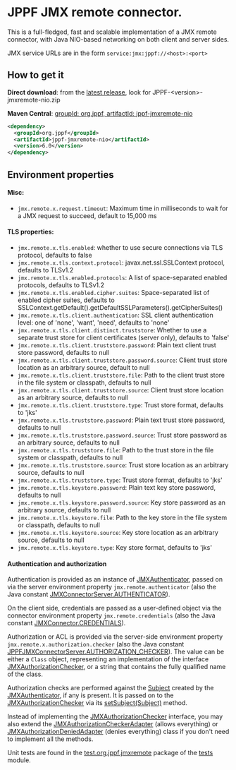 # JPPF JMX remote connector.


This is a full-fledged, fast and scalable implementation of a JMX remote connector, with Java NIO-based networking on both client and server sides.

JMX service URLs are in the form `service:jmx:jppf://<host>:<port>`

## How to get it

**Direct download**: from the [latest release](https://github.com/jppf-grid/JPPF/releases/tag/v_6_1_alpha_2), look for JPPF-&lt;version&gt;-jmxremote-nio.zip

**Maven Central**: [groupId: org.jppf, artifactId: jppf-jmxremote-nio](https://search.maven.org/search?q=g:org.jppf%20AND%20a:jppf-jmxremote-nio&core=gav)

~~~xml
<dependency>
  <groupId>org.jppf</groupId>
  <artifactId>jppf-jmxremote-nio</artifactId>
  <version>6.0</version>
</dependency>
~~~

## Environment properties

#### Misc:

* `jmx.remote.x.request.timeout`: Maximum time in milliseconds to wait for a JMX request to succeed, default to 15,000 ms

#### TLS properties:

* `jmx.remote.x.tls.enabled`:
  whether to use secure connections via TLS protocol, defaults to false 
* `jmx.remote.x.tls.context.protocol`:
  javax.net.ssl.SSLContext protocol, defaults to TLSv1.2
* `jmx.remote.x.tls.enabled.protocols`:
  A list of space-separated enabled protocols, defaults to TLSv1.2
* `jmx.remote.x.tls.enabled.cipher.suites`:
  Space-separated list of enabled cipher suites, defaults to SSLContext.getDefault().getDefaultSSLParameters().getCipherSuites()
* `jmx.remote.x.tls.client.authentication`:
  SSL client authentication level: one of 'none', 'want', 'need', defaults to 'none'
* `jmx.remote.x.tls.client.distinct.truststore`:
  Whether to use a separate trust store for client certificates (server only), defaults to 'false'
* `jmx.remote.x.tls.client.truststore.password`:
  Plain text client trust store password, defaults to null
* `jmx.remote.x.tls.client.truststore.password.source`:
  Client trust store location as an arbitrary source, default to null
* `jmx.remote.x.tls.client.truststore.file`:
  Path to the client trust store in the file system or classpath, defaults to null
* `jmx.remote.x.tls.client.truststore.source`:
  Client trust store location as an arbitrary source, defaults to null
* `jmx.remote.x.tls.client.truststore.type`:
  Trust store format, defaults to 'jks'
* `jmx.remote.x.tls.truststore.password`:
  Plain text trust store password, defaults to null
* `jmx.remote.x.tls.truststore.password.source`:
  Trust store password as an arbitrary source, defaults to null
* `jmx.remote.x.tls.truststore.file`:
  Path to the trust store in the file system or classpath, defaults to null
* `jmx.remote.x.tls.truststore.source`:
  Trust store location as an arbitrary source, defaults to null
* `jmx.remote.x.tls.truststore.type`:
  Trust store format, defaults to 'jks'
* `jmx.remote.x.tls.keystore.password`:
  Plain text key store password, defaults to null
* `jmx.remote.x.tls.keystore.password.source`:
  Key store password as an arbitrary source, defaults to null
* `jmx.remote.x.tls.keystore.file`:
  Path to the key store in the file system or classpath, defaults to null
* `jmx.remote.x.tls.keystore.source`:
  Key store location as an arbitrary source, defaults to null
* `jmx.remote.x.tls.keystore.type`:
  Key store format, defaults to 'jks'

#### Authentication and authorization

Authentication is provided as an instance of [JMXAuthenticator](https://docs.oracle.com/javase/8/docs/api/index.html?javax/management/remote/JMXAuthenticator.html), passed on via the server environment property `jmx.remote.authenticator` (also the Java constant [JMXConnectorServer.AUTHENTICATOR](https://docs.oracle.com/javase/8/docs/api/javax/management/remote/JMXConnectorServer.html#AUTHENTICATOR)).

On the client side, credentials are passed as a user-defined object via the connector environment property `jmx.remote.credentials` (also the Java constant
[JMXConnector.CREDENTIALS](https://docs.oracle.com/javase/8/docs/api/javax/management/remote/JMXConnector.html#CREDENTIALS)).

Authorization or ACL is provided via the server-side environment property `jmx.remote.x.authorization.checker` (also the Java constant
[JPPFJMXConnectorServer.AUTHORIZATION_CHECKER](https://www.jppf.org/javadoc/6.1/org/jppf/jmxremote/JPPFJMXConnectorServer.html#AUTHORIZATION_CHECKER)). The value can be either a `Class` object, representing an implementation
of the interface [JMXAuthorizationChecker](https://www.jppf.org/javadoc/6.1/index.html?org/jppf/jmxremote/JMXAuthorizationChecker.html), or a string that contains the fully qualified name of the class.

Authorization checks are performed against the [Subject](https://docs.oracle.com/javase/8/docs/api/index.html?javax/security/auth/Subject.html) created by the [JMXAuthenticator](https://docs.oracle.com/javase/8/docs/api/index.html?javax/management/remote/JMXAuthenticator.html), if any is present. It is passed on to the [JMXAuthorizationChecker](https://www.jppf.org/javadoc/6.1/index.html?org/jppf/jmxremote/JMXAuthorizationChecker.html) via its [setSubject(Subject)](https://www.jppf.org/javadoc/6.1/org/jppf/jmxremote/JMXAuthorizationChecker.html#setSubject(javax.security.auth.Subject)) method.

Instead of implementing the [JMXAuthorizationChecker](https://www.jppf.org/javadoc/6.1/index.html?org/jppf/jmxremote/JMXAuthorizationChecker.html) interface, you may also extend the [JMXAuthorizationCheckerAdapter](https://www.jppf.org/javadoc/6.1/index.html?org/jppf/jmxremote/JMXAuthorizationCheckerAdapter.html) (allows everything) or [JMXAuthorizationDeniedAdapter](https://www.jppf.org/javadoc/6.1/index.html?org/jppf/jmxremote/JMXAuthorizationDeniedAdapter.html) (denies everything) class if you don't need to implement all the methods.

Unit tests are found in the [test.org.jppf.jmxremote](../tests/src/tests/test/org/jppf/jmxremote) package of the [tests](../tests) module.
